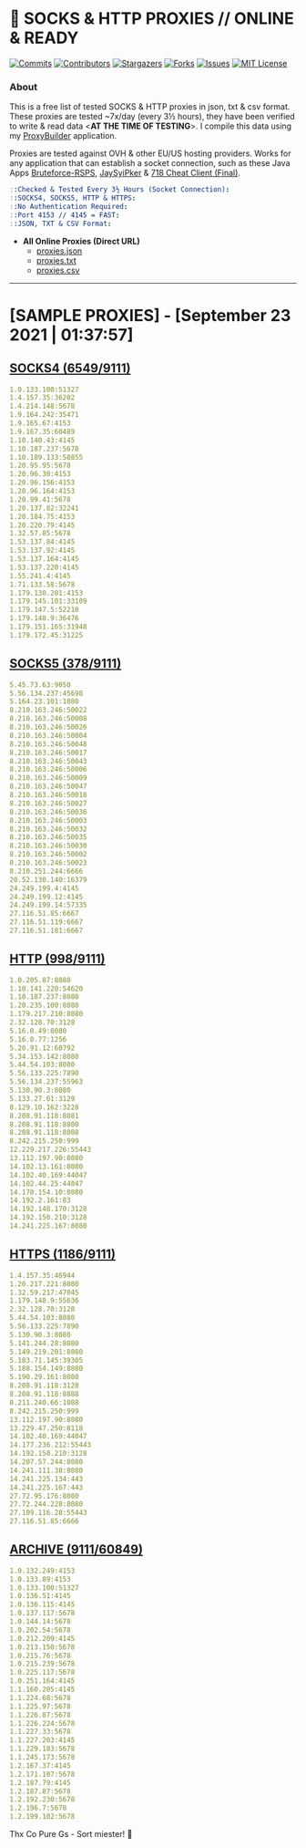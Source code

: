 <!-- MARKDOWN LINKS & IMAGES -->
<!-- https://www.markdownguide.org/basic-syntax/#reference-style-links -->
[contributors-shield]: https://img.shields.io/github/contributors/jetkai/proxy-list?style=for-the-badge
[contributors-url]: https://github.com/jetkai/proxy-list/graphs/contributors
[forks-shield]: https://img.shields.io/github/forks/jetkai/proxy-list?style=for-the-badge
[forks-url]: https://github.com/jetkai/proxy-list/network/members
[stars-shield]: https://img.shields.io/github/stars/jetkai/proxy-list?style=for-the-badge
[stars-url]: https://github.com/jetkai/proxy-list/stargazers
[issues-shield]: https://img.shields.io/github/issues/jetkai/proxy-list?style=for-the-badge
[issues-url]: https://github.com/jetkai/proxy-list/issues
[license-shield]: https://img.shields.io/github/license/jetkai/proxy-list?style=for-the-badge
[license-url]: https://github.com/jetkai/proxy-list/blob/main/LICENSE
[commit-shield]: https://img.shields.io/github/last-commit/jetkai/proxy-list?style=for-the-badge
[commit-url]: https://github.com/jetkai/proxy-list/commits/main

# 🎁 SOCKS & HTTP PROXIES // ONLINE & READY

[![Commits][commit-shield]][commit-url]
[![Contributors][contributors-shield]][contributors-url]
[![Stargazers][stars-shield]][stars-url]
[![Forks][forks-shield]][forks-url]
[![Issues][issues-shield]][issues-url]
[![MIT License][license-shield]][license-url]

### About
This is a free list of tested SOCKS & HTTP proxies in json, txt & csv format. These proxies are tested ~7x/day (every 3½ hours), they have been verified to write & read data <**AT THE TIME OF TESTING**>. I compile this data using my [ProxyBuilder](https://github.com/jetkai/ProxyBuilder) application.

Proxies are tested against OVH & other EU/US hosting providers. Works for any application that can establish a socket connection, such as these Java Apps [Bruteforce-RSPS](https://github.com/KaiBurton/Bruteforce-RSPS), [JaySyiPker](https://github.com/JayArrowz/JaySyiPker) & [718 Cheat Client (Final)](https://github.com/KaiBurton/718-Cheat-Client-Final). 

```yaml
::Checked & Tested Every 3½ Hours (Socket Connection):
::SOCKS4, SOCKS5, HTTP & HTTPS:
::No Authentication Required:
::Port 4153 // 4145 = FAST:
::JSON, TXT & CSV Format:
```

- **All Online Proxies (Direct URL)**
  - [proxies.json](https://raw.githubusercontent.com/jetkai/proxy-list/main/proxies.json)
  - [proxies.txt](https://raw.githubusercontent.com/jetkai/proxy-list/main/proxies.txt)
  - [proxies.csv](https://raw.githubusercontent.com/jetkai/proxy-list/main/proxies.csv)

---

# [SAMPLE PROXIES] - [September 23 2021 | 01:37:57]

## [SOCKS4 (6549/9111)](https://raw.githubusercontent.com/jetkai/proxy-list/main/proxies-socks4.txt)
```yaml
1.0.133.100:51327
1.4.157.35:36202
1.4.214.148:5678
1.9.164.242:35471
1.9.165.67:4153
1.9.167.35:60489
1.10.140.43:4145
1.10.187.237:5678
1.10.189.133:50855
1.20.95.95:5678
1.20.96.30:4153
1.20.96.156:4153
1.20.96.164:4153
1.20.99.41:5678
1.20.137.82:32241
1.20.184.75:4153
1.20.220.79:4145
1.32.57.85:5678
1.53.137.84:4145
1.53.137.92:4145
1.53.137.164:4145
1.53.137.220:4145
1.55.241.4:4145
1.71.133.58:5678
1.179.130.201:4153
1.179.145.101:33109
1.179.147.5:52210
1.179.148.9:36476
1.179.151.165:31948
1.179.172.45:31225
```

## [SOCKS5 (378/9111)](https://raw.githubusercontent.com/jetkai/proxy-list/main/proxies-socks5.txt)
```yaml
5.45.73.63:9050
5.56.134.237:45698
5.164.23.101:1080
8.210.163.246:50022
8.210.163.246:50008
8.210.163.246:50026
8.210.163.246:50004
8.210.163.246:50048
8.210.163.246:50017
8.210.163.246:50043
8.210.163.246:50006
8.210.163.246:50009
8.210.163.246:50047
8.210.163.246:50018
8.210.163.246:50027
8.210.163.246:50036
8.210.163.246:50003
8.210.163.246:50032
8.210.163.246:50035
8.210.163.246:50030
8.210.163.246:50002
8.210.163.246:50023
8.210.251.244:6666
20.52.130.140:16379
24.249.199.4:4145
24.249.199.12:4145
24.249.199.14:57335
27.116.51.85:6667
27.116.51.119:6667
27.116.51.181:6667
```

## [HTTP (998/9111)](https://raw.githubusercontent.com/jetkai/proxy-list/main/proxies-http.txt)
```yaml
1.0.205.87:8080
1.10.141.220:54620
1.10.187.237:8080
1.20.235.100:8080
1.179.217.210:8080
2.32.128.70:3128
5.16.0.49:8080
5.16.0.77:1256
5.20.91.12:60792
5.34.153.142:8080
5.44.54.103:8080
5.56.133.225:7890
5.56.134.237:55963
5.130.90.3:8080
5.133.27.61:3129
8.129.10.162:3228
8.208.91.118:8081
8.208.91.118:8800
8.208.91.118:8008
8.242.215.250:999
12.229.217.226:55443
13.112.197.90:8080
14.102.13.161:8080
14.102.40.169:44047
14.102.44.25:44047
14.170.154.10:8080
14.192.2.161:83
14.192.148.170:3128
14.192.150.210:3128
14.241.225.167:8080
```

## [HTTPS (1186/9111)](https://raw.githubusercontent.com/jetkai/proxy-list/main/proxies-https.txt)
```yaml
1.4.157.35:46944
1.20.217.221:8080
1.32.59.217:47045
1.179.148.9:55636
2.32.128.70:3128
5.44.54.103:8080
5.56.133.225:7890
5.130.90.3:8080
5.141.244.28:8080
5.149.219.201:8080
5.183.71.145:39305
5.188.154.149:8080
5.190.29.161:8080
8.208.91.118:3128
8.208.91.118:8888
8.211.240.66:1088
8.242.215.250:999
13.112.197.90:8080
13.229.47.250:8118
14.102.40.169:44047
14.177.236.212:55443
14.192.150.210:3128
14.207.57.244:8080
14.241.111.38:8080
14.241.225.134:443
14.241.225.167:443
27.72.95.176:8080
27.72.244.228:8080
27.109.116.28:55443
27.116.51.85:6666
```

## [ARCHIVE (9111/60849)](https://raw.githubusercontent.com/jetkai/proxy-list/main/archive/working-proxies-history.json)
```yaml
1.0.132.249:4153
1.0.133.89:4153
1.0.133.100:51327
1.0.136.51:4145
1.0.136.115:4145
1.0.137.117:5678
1.0.144.14:5678
1.0.202.54:5678
1.0.212.209:4145
1.0.213.150:5678
1.0.215.76:5678
1.0.215.239:5678
1.0.225.117:5678
1.0.251.164:4145
1.1.160.205:4145
1.1.224.68:5678
1.1.225.97:5678
1.1.226.87:5678
1.1.226.224:5678
1.1.227.33:5678
1.1.227.203:4145
1.1.229.183:5678
1.1.245.173:5678
1.2.167.37:4145
1.2.171.107:5678
1.2.187.79:4145
1.2.187.87:5678
1.2.192.230:5678
1.2.196.7:5678
1.2.199.102:5678
```



Thx Co Pure Gs - Sort miester! 💟